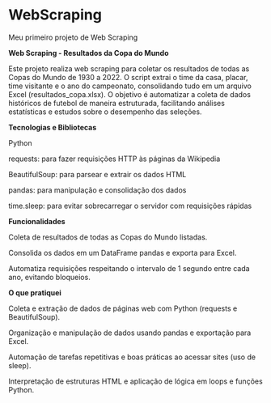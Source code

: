 # WebScraping
Meu primeiro projeto de Web Scraping

**Web Scraping - Resultados da Copa do Mundo**

Este projeto realiza web scraping para coletar os resultados de todas as Copas do Mundo de 1930 a 2022.
O script extrai o time da casa, placar, time visitante e o ano do campeonato, consolidando tudo em um arquivo Excel (resultados_copa.xlsx).
O objetivo é automatizar a coleta de dados históricos de futebol de maneira estruturada, facilitando análises estatísticas e estudos sobre o desempenho das seleções.

**Tecnologias e Bibliotecas**

Python 

requests: para fazer requisições HTTP às páginas da Wikipedia

BeautifulSoup: para parsear e extrair os dados HTML

pandas: para manipulação e consolidação dos dados

time.sleep: para evitar sobrecarregar o servidor com requisições rápidas

**Funcionalidades**

Coleta de resultados de todas as Copas do Mundo listadas.

Consolida os dados em um DataFrame pandas e exporta para Excel.

Automatiza requisições respeitando o intervalo de 1 segundo entre cada ano, evitando bloqueios.

**O que pratiquei**

Coleta e extração de dados de páginas web com Python (requests e BeautifulSoup).

Organização e manipulação de dados usando pandas e exportação para Excel.

Automação de tarefas repetitivas e boas práticas ao acessar sites (uso de sleep).

Interpretação de estruturas HTML e aplicação de lógica em loops e funções Python.
